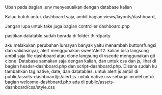Ubah pada bagian .env menyesuaikan dengan database kalian

Kalau butuh untuk dashboard saja, ambil bagian views/layouts/dashboard, 

Jangan lupa untuk take juga bagian controller dashboard.php

pastikan datatable sudah berada di folder thirdparty

<!-- Update 26 Mei 2025 -->
aku melakukan perubahan lumayan banyak yaitu menambah button(fungsi dan validasinya), alert menggunakan sweetAlert2. kalian bisa langsung ambil saja file dashboard atau clone langsung di vscode menggunakan git clone. Database samakan saja dengan kalian, dan untuk css dan js, lihat di bagian header-dashboard.php dan script-dashboard.php. Disana sudah ku tambahkan tag native, date, dan datatables. untuk alert js ambil di public/assets-dashboard/js/alert.js. untuk native css sebagai model untuk bagian welcome-dashboard.php ada di public/assets-dashboard/css/style.css